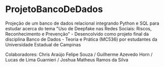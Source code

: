 # ProjetoBancoDeDados
Projeção de um banco de dados relacional integrando Python e SQL para estudar acerca do tema "Uso de Deepfake nas Redes Sociais: Riscos, Reconhecimento e Prevenção" -  Desencolvido como projeto final da disciplina Banco de Dados -  Teoria e Prática (MC536) por estudantes da Universidade Estadual de Campinas

Colaboradores: Chris Araújo Felipe Souza / Guilherme Azevedo Horn / Lucas de Lima Guarnieri / Joshua Matheus Ramos da Silva
